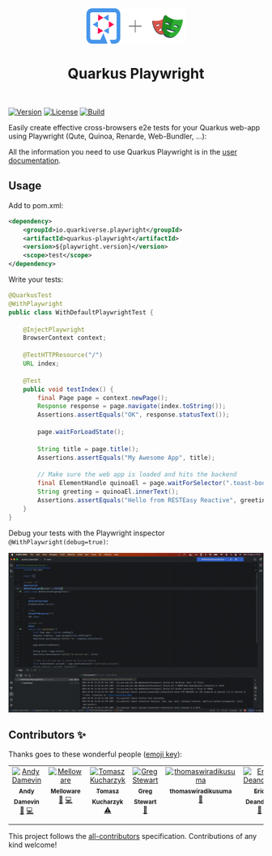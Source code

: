 <div align="center">
<img src="https://github.com/quarkiverse/quarkus-playwright/blob/main/docs/modules/ROOT/assets/images/quarkus.svg" width="67" height="70" ><img src="https://github.com/quarkiverse/quarkus-playwright/blob/main/docs/modules/ROOT/assets/images/plus-sign.svg" height="70" ><img src="https://github.com/quarkiverse/quarkus-playwright/blob/main/docs/modules/ROOT/assets/images/playwright.svg" height="70" >

# Quarkus Playwright
</div>
<br>

[![Version](https://img.shields.io/maven-central/v/io.quarkiverse.playwright/quarkus-playwright?logo=apache-maven&style=flat-square)](https://search.maven.org/artifact/io.quarkiverse.playwright/quarkus-playwright)
[![License](https://img.shields.io/badge/License-Apache%202.0-blue.svg?style=flat-square)](https://opensource.org/licenses/Apache-2.0)
[![Build](https://github.com/quarkiverse/quarkus-playwright/actions/workflows/build.yml/badge.svg)](https://github.com/quarkiverse/quarkus-playwright/actions/workflows/build.yml)


Easily create effective cross-browsers e2e tests for your Quarkus web-app using Playwright (Qute, Quinoa, Renarde, Web-Bundler, ...):

All the information you need to use Quarkus Playwright is in the [user documentation](https://docs.quarkiverse.io/quarkus-playwright/dev/).

## Usage
Add to pom.xml:
```xml
<dependency>
    <groupId>io.quarkiverse.playwright</groupId>
    <artifactId>quarkus-playwright</artifactId>
    <version>${playwright.version}</version>
    <scope>test</scope>
</dependency>
```
Write your tests:
````java
@QuarkusTest
@WithPlaywright
public class WithDefaultPlaywrightTest {

    @InjectPlaywright
    BrowserContext context;

    @TestHTTPResource("/")
    URL index;

    @Test
    public void testIndex() {
        final Page page = context.newPage();
        Response response = page.navigate(index.toString());
        Assertions.assertEquals("OK", response.statusText());

        page.waitForLoadState();

        String title = page.title();
        Assertions.assertEquals("My Awesome App", title);

        // Make sure the web app is loaded and hits the backend
        final ElementHandle quinoaEl = page.waitForSelector(".toast-body.received");
        String greeting = quinoaEl.innerText();
        Assertions.assertEquals("Hello from RESTEasy Reactive", greeting);
    }
}
````

Debug your tests with the Playwright inspector `@WithPlaywright(debug=true)`:

![Debug](https://github.com/quarkiverse/quarkus-playwright/blob/main/docs/modules/ROOT/assets/images/playwright-debug.gif)
## Contributors ✨

Thanks goes to these wonderful people ([emoji key](https://allcontributors.org/docs/en/emoji-key)):

<!-- ALL-CONTRIBUTORS-LIST:START - Do not remove or modify this section -->
<!-- prettier-ignore-start -->
<!-- markdownlint-disable -->
<table>
  <tbody>
    <tr>
      <td align="center" valign="top" width="14.28%"><a href="https://github.com/ia3andy"><img src="https://avatars.githubusercontent.com/u/2223984?v=4?s=100" width="100px;" alt="Andy Damevin"/><br /><sub><b>Andy Damevin</b></sub></a><br /><a href="#maintenance-ia3andy" title="Maintenance">🚧</a> <a href="https://github.com/quarkiverse/quarkus-playwright/commits?author=ia3andy" title="Code">💻</a></td>
      <td align="center" valign="top" width="14.28%"><a href="https://melloware.com"><img src="https://avatars.githubusercontent.com/u/4399574?v=4?s=100" width="100px;" alt="Melloware"/><br /><sub><b>Melloware</b></sub></a><br /><a href="#maintenance-melloware" title="Maintenance">🚧</a> <a href="https://github.com/quarkiverse/quarkus-playwright/commits?author=melloware" title="Code">💻</a></td>
      <td align="center" valign="top" width="14.28%"><a href="https://github.com/kucharzyk"><img src="https://avatars.githubusercontent.com/u/5682894?v=4?s=100" width="100px;" alt="Tomasz Kucharzyk"/><br /><sub><b>Tomasz Kucharzyk</b></sub></a><br /><a href="https://github.com/quarkiverse/quarkus-playwright/commits?author=kucharzyk" title="Tests">⚠️</a></td>
      <td align="center" valign="top" width="14.28%"><a href="http://gjstewart.net"><img src="https://avatars.githubusercontent.com/u/7083701?v=4?s=100" width="100px;" alt="Greg Stewart"/><br /><sub><b>Greg Stewart</b></sub></a><br /><a href="#ideas-GregJohnStewart" title="Ideas, Planning, & Feedback">🤔</a></td>
      <td align="center" valign="top" width="14.28%"><a href="https://github.com/thomaswiradikusuma"><img src="https://avatars.githubusercontent.com/u/169544234?v=4?s=100" width="100px;" alt="thomaswiradikusuma"/><br /><sub><b>thomaswiradikusuma</b></sub></a><br /><a href="#ideas-thomaswiradikusuma" title="Ideas, Planning, & Feedback">🤔</a></td>
      <td align="center" valign="top" width="14.28%"><a href="https://developers.redhat.com/author/eric-deandrea"><img src="https://avatars.githubusercontent.com/u/363447?v=4?s=100" width="100px;" alt="Eric Deandrea"/><br /><sub><b>Eric Deandrea</b></sub></a><br /><a href="#ideas-edeandrea" title="Ideas, Planning, & Feedback">🤔</a></td>
      <td align="center" valign="top" width="14.28%"><a href="https://maxsonaraujo.miwteam.com.br/pt-BR"><img src="https://avatars.githubusercontent.com/u/91495720?v=4?s=100" width="100px;" alt="Maxson Araújo"/><br /><sub><b>Maxson Araújo</b></sub></a><br /><a href="#ideas-maxsonaraujo" title="Ideas, Planning, & Feedback">🤔</a></td>
    </tr>
  </tbody>
</table>

<!-- markdownlint-restore -->
<!-- prettier-ignore-end -->

<!-- ALL-CONTRIBUTORS-LIST:END -->

This project follows the [all-contributors](https://github.com/all-contributors/all-contributors) specification. Contributions of any kind welcome!
